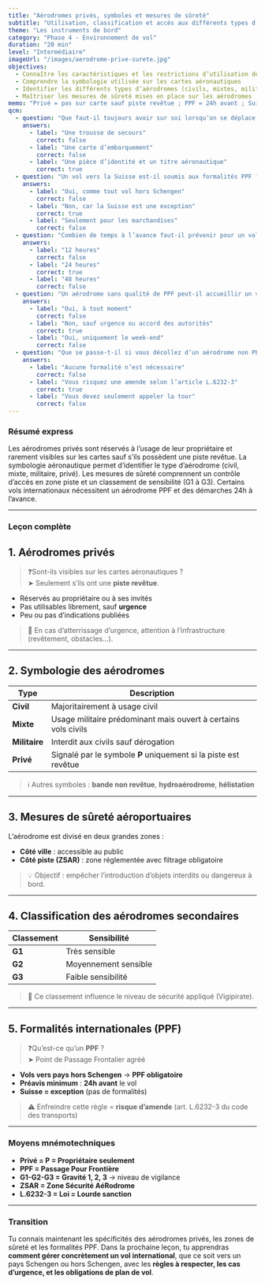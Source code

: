 ```yaml
---
title: "Aérodromes privés, symboles et mesures de sûreté"
subtitle: "Utilisation, classification et accès aux différents types d’aérodromes"
theme: "Les instruments de bord"
category: "Phase 4 - Environnement de vol"
duration: "20 min"
level: "Intermédiaire"
imageUrl: "/images/aerodrome-prive-surete.jpg"
objectives:
  - Connaître les caractéristiques et les restrictions d’utilisation des aérodromes privés
  - Comprendre la symbologie utilisée sur les cartes aéronautiques
  - Identifier les différents types d’aérodromes (civils, mixtes, militaires)
  - Maîtriser les mesures de sûreté mises en place sur les aérodromes
memo: "Privé = pas sur carte sauf piste revêtue ; PPF = 24h avant ; Suisse = pas de formalité"
qcm:
  - question: "Que faut-il toujours avoir sur soi lorsqu’on se déplace sur un aérodrome ?"
    answers:
      - label: "Une trousse de secours"
        correct: false
      - label: "Une carte d’embarquement"
        correct: false
      - label: "Une pièce d’identité et un titre aéronautique"
        correct: true
  - question: "Un vol vers la Suisse est-il soumis aux formalités PPF ?"
    answers:
      - label: "Oui, comme tout vol hors Schengen"
        correct: false
      - label: "Non, car la Suisse est une exception"
        correct: true
      - label: "Seulement pour les marchandises"
        correct: false
  - question: "Combien de temps à l’avance faut-il prévenir pour un vol extra-Schengen vers un aérodrome PPF ?"
    answers:
      - label: "12 heures"
        correct: false
      - label: "24 heures"
        correct: true
      - label: "48 heures"
        correct: false
  - question: "Un aérodrome sans qualité de PPF peut-il accueillir un vol extra-Schengen ?"
    answers:
      - label: "Oui, à tout moment"
        correct: false
      - label: "Non, sauf urgence ou accord des autorités"
        correct: true
      - label: "Oui, uniquement le week-end"
        correct: false
  - question: "Que se passe-t-il si vous décollez d’un aérodrome non PPF vers un pays hors Schengen ?"
    answers:
      - label: "Aucune formalité n’est nécessaire"
        correct: false
      - label: "Vous risquez une amende selon l’article L.6232-3"
        correct: true
      - label: "Vous devez seulement appeler la tour"
        correct: false
---
```


### Résumé express

Les aérodromes privés sont réservés à l’usage de leur propriétaire et rarement visibles sur les cartes sauf s’ils possèdent une piste revêtue. La symbologie aéronautique permet d’identifier le type d’aérodrome (civil, mixte, militaire, privé). Les mesures de sûreté comprennent un contrôle d’accès en zone piste et un classement de sensibilité (G1 à G3). Certains vols internationaux nécessitent un aérodrome PPF et des démarches 24h à l’avance.

---

### Leçon complète

## 1. Aérodromes privés

> ❓Sont-ils visibles sur les cartes aéronautiques ?  
> ➤ Seulement s’ils ont une **piste revêtue**.

- Réservés au propriétaire ou à ses invités
- Pas utilisables librement, sauf **urgence**
- Peu ou pas d’indications publiées

> 🧠 En cas d’atterrissage d’urgence, attention à l’infrastructure (revêtement, obstacles…).

---

## 2. Symbologie des aérodromes

| **Type**      | **Description**                                                 |
| ------------- | --------------------------------------------------------------- |
| **Civil**     | Majoritairement à usage civil                                   |
| **Mixte**     | Usage militaire prédominant mais ouvert à certains vols civils  |
| **Militaire** | Interdit aux civils sauf dérogation                             |
| **Privé**     | Signalé par le symbole **P** uniquement si la piste est revêtue |

> ℹ️ Autres symboles : **bande non revêtue**, **hydroaérodrome**, **hélistation**

---

## 3. Mesures de sûreté aéroportuaires

L’aérodrome est divisé en deux grandes zones :

- **Côté ville** : accessible au public
- **Côté piste (ZSAR)** : zone réglementée avec filtrage obligatoire

> 💡 Objectif : empêcher l’introduction d’objets interdits ou dangereux à bord.

---

## 4. Classification des aérodromes secondaires

| **Classement** | **Sensibilité**      |
| -------------- | -------------------- |
| **G1**         | Très sensible        |
| **G2**         | Moyennement sensible |
| **G3**         | Faible sensibilité   |

> 🧠 Ce classement influence le niveau de sécurité appliqué (Vigipirate).

---

## 5. Formalités internationales (PPF)

> ❓Qu’est-ce qu’un **PPF** ?  
> ➤ Point de Passage Frontalier agréé

- **Vols vers pays hors Schengen** → **PPF obligatoire**
- **Préavis minimum** : **24h avant** le vol
- **Suisse = exception** (pas de formalités)

> ⚠️ Enfreindre cette règle = **risque d’amende** (art. L.6232-3 du code des transports)

---

### Moyens mnémotechniques

- **Privé = P = Propriétaire seulement**
- **PPF = Passage Pour Frontière**
- **G1-G2-G3 = Gravité 1, 2, 3** → niveau de vigilance
- **ZSAR = Zone Sécurité AéRodrome**
- **L.6232-3 = Loi = Lourde sanction**

---

### Transition

Tu connais maintenant les spécificités des aérodromes privés, les zones de sûreté et les formalités PPF. Dans la prochaine leçon, tu apprendras **comment gérer concrètement un vol international**, que ce soit vers un pays Schengen ou hors Schengen, avec les **règles à respecter, les cas d’urgence, et les obligations de plan de vol**.
